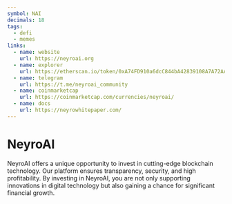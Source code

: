```yaml
---
symbol: NAI
decimals: 18
tags:
  - defi
  - memes
links:
  - name: website
    url: https://neyroai.org
  - name: explorer
    url: https://etherscan.io/token/0xA74FD910a6dcC844bA42839108A7A72AA2EE2c24
  - name: telegram
    url: https://t.me/neyroai_community
  - name: coinmarketcap
    url: https://coinmarketcap.com/currencies/neyroai/
  - name: docs
    url: https://neyrowhitepaper.com/
---
```


# NeyroAI

NeyroAI offers a unique opportunity to invest in cutting-edge blockchain technology. Our platform ensures transparency, security, and high profitability. By investing in NeyroAI, you are not only supporting innovations in digital technology but also gaining a chance for significant financial growth.
